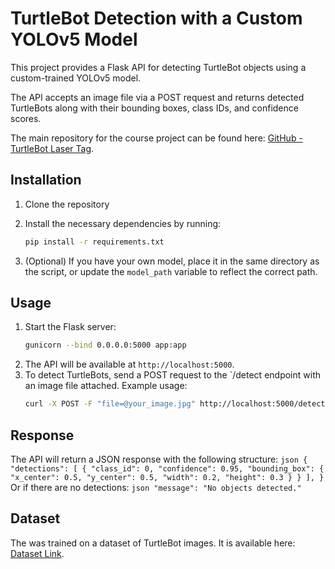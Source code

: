 # TurtleBot Detection with a Custom YOLOv5 Model

This project provides a Flask API for detecting TurtleBot objects using a custom-trained YOLOv5 model.

The API accepts an image file via a POST request and returns detected TurtleBots along with their bounding boxes, class IDs, and confidence scores.

The main repository for the course project can be found here: [GitHub - TurtleBot Laser Tag](https://github.com/hahnfabian/turtlebot-lasertag).

## Installation

1. Clone the repository
2. Install the necessary dependencies by running:

   ```bash
   pip install -r requirements.txt
   ```
3. (Optional) If you have your own model, place it in the same directory as the script, or update the `model_path` variable to reflect the correct path.

## Usage 
1. Start the Flask server:
   ```bash
   gunicorn --bind 0.0.0.0:5000 app:app
   ```
2. The API will be available at `http://localhost:5000`.
3. To detect TurtleBots, send a POST request to the `/detect endpoint with an image file attached. Example usage:
   ```bash
   curl -X POST -F "file=@your_image.jpg" http://localhost:5000/detect
   ```

## Response
The API will return a JSON response with the following structure:
	```json
	{
    	"detections": [
        	{
            	"class_id": 0,
            	"confidence": 0.95,
          	  	"bounding_box": {
                	"x_center": 0.5,
                	"y_center": 0.5,
                	"width": 0.2,
                	"height": 0.3
            	}
        	}
    	],
	}
	```
Or if there are no detections:
	```json
    "message": "No objects detected." 
	```


## Dataset
The was trained on a dataset of TurtleBot images. It is available here: [Dataset Link](https://huggingface.co/datasets/fhahn/turtlebot-detection-dataset-v1).
